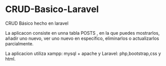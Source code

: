 # CRUD-Basico-Laravel
CRUD Básico hecho en laravel

La aplicacon consiste en unna tabla POSTS , en la que puedes mostrarlos, añadir uno nuevo, ver uno nuevo en específico, eliminarlos o actualizarlos parcialmente.

La aplicacion utiliza xampp: mysql + apache y Laravel: php,bootstrap,css y html.
